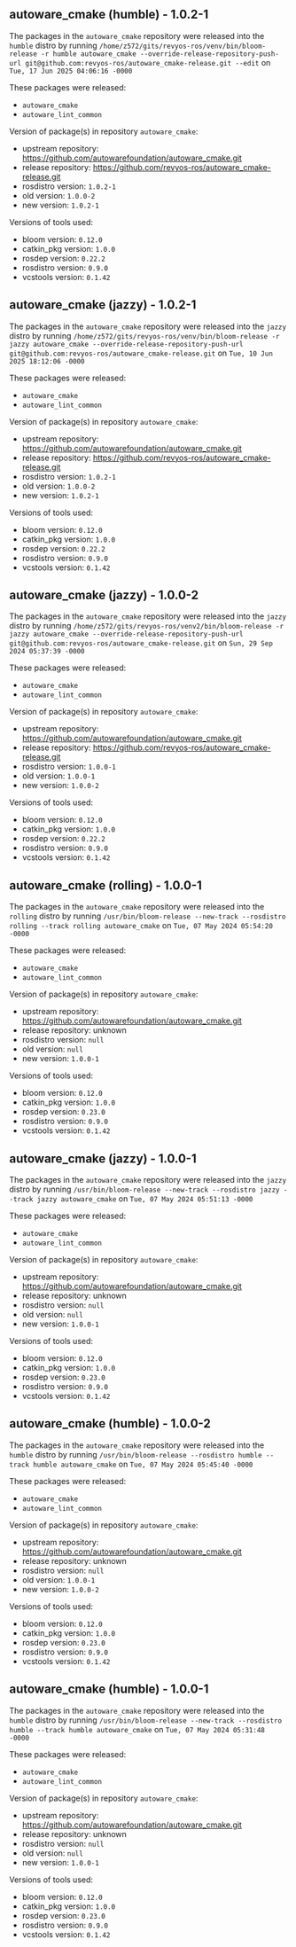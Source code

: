 ## autoware_cmake (humble) - 1.0.2-1

The packages in the `autoware_cmake` repository were released into the `humble` distro by running `/home/z572/gits/revyos-ros/venv/bin/bloom-release -r humble autoware_cmake --override-release-repository-push-url git@github.com:revyos-ros/autoware_cmake-release.git --edit` on `Tue, 17 Jun 2025 04:06:16 -0000`

These packages were released:
- `autoware_cmake`
- `autoware_lint_common`

Version of package(s) in repository `autoware_cmake`:

- upstream repository: https://github.com/autowarefoundation/autoware_cmake.git
- release repository: https://github.com/revyos-ros/autoware_cmake-release.git
- rosdistro version: `1.0.2-1`
- old version: `1.0.0-2`
- new version: `1.0.2-1`

Versions of tools used:

- bloom version: `0.12.0`
- catkin_pkg version: `1.0.0`
- rosdep version: `0.22.2`
- rosdistro version: `0.9.0`
- vcstools version: `0.1.42`


## autoware_cmake (jazzy) - 1.0.2-1

The packages in the `autoware_cmake` repository were released into the `jazzy` distro by running `/home/z572/gits/revyos-ros/venv/bin/bloom-release -r jazzy autoware_cmake --override-release-repository-push-url git@github.com:revyos-ros/autoware_cmake-release.git` on `Tue, 10 Jun 2025 18:12:06 -0000`

These packages were released:
- `autoware_cmake`
- `autoware_lint_common`

Version of package(s) in repository `autoware_cmake`:

- upstream repository: https://github.com/autowarefoundation/autoware_cmake.git
- release repository: https://github.com/revyos-ros/autoware_cmake-release.git
- rosdistro version: `1.0.2-1`
- old version: `1.0.0-2`
- new version: `1.0.2-1`

Versions of tools used:

- bloom version: `0.12.0`
- catkin_pkg version: `1.0.0`
- rosdep version: `0.22.2`
- rosdistro version: `0.9.0`
- vcstools version: `0.1.42`


## autoware_cmake (jazzy) - 1.0.0-2

The packages in the `autoware_cmake` repository were released into the `jazzy` distro by running `/home/z572/gits/revyos-ros/venv2/bin/bloom-release -r jazzy autoware_cmake --override-release-repository-push-url git@github.com:revyos-ros/autoware_cmake-release.git` on `Sun, 29 Sep 2024 05:37:39 -0000`

These packages were released:
- `autoware_cmake`
- `autoware_lint_common`

Version of package(s) in repository `autoware_cmake`:

- upstream repository: https://github.com/autowarefoundation/autoware_cmake.git
- release repository: https://github.com/revyos-ros/autoware_cmake-release.git
- rosdistro version: `1.0.0-1`
- old version: `1.0.0-1`
- new version: `1.0.0-2`

Versions of tools used:

- bloom version: `0.12.0`
- catkin_pkg version: `1.0.0`
- rosdep version: `0.22.2`
- rosdistro version: `0.9.0`
- vcstools version: `0.1.42`


## autoware_cmake (rolling) - 1.0.0-1

The packages in the `autoware_cmake` repository were released into the `rolling` distro by running `/usr/bin/bloom-release --new-track --rosdistro rolling --track rolling autoware_cmake` on `Tue, 07 May 2024 05:54:20 -0000`

These packages were released:
- `autoware_cmake`
- `autoware_lint_common`

Version of package(s) in repository `autoware_cmake`:

- upstream repository: https://github.com/autowarefoundation/autoware_cmake.git
- release repository: unknown
- rosdistro version: `null`
- old version: `null`
- new version: `1.0.0-1`

Versions of tools used:

- bloom version: `0.12.0`
- catkin_pkg version: `1.0.0`
- rosdep version: `0.23.0`
- rosdistro version: `0.9.0`
- vcstools version: `0.1.42`


## autoware_cmake (jazzy) - 1.0.0-1

The packages in the `autoware_cmake` repository were released into the `jazzy` distro by running `/usr/bin/bloom-release --new-track --rosdistro jazzy --track jazzy autoware_cmake` on `Tue, 07 May 2024 05:51:13 -0000`

These packages were released:
- `autoware_cmake`
- `autoware_lint_common`

Version of package(s) in repository `autoware_cmake`:

- upstream repository: https://github.com/autowarefoundation/autoware_cmake.git
- release repository: unknown
- rosdistro version: `null`
- old version: `null`
- new version: `1.0.0-1`

Versions of tools used:

- bloom version: `0.12.0`
- catkin_pkg version: `1.0.0`
- rosdep version: `0.23.0`
- rosdistro version: `0.9.0`
- vcstools version: `0.1.42`


## autoware_cmake (humble) - 1.0.0-2

The packages in the `autoware_cmake` repository were released into the `humble` distro by running `/usr/bin/bloom-release --rosdistro humble --track humble autoware_cmake` on `Tue, 07 May 2024 05:45:40 -0000`

These packages were released:
- `autoware_cmake`
- `autoware_lint_common`

Version of package(s) in repository `autoware_cmake`:

- upstream repository: https://github.com/autowarefoundation/autoware_cmake.git
- release repository: unknown
- rosdistro version: `null`
- old version: `1.0.0-1`
- new version: `1.0.0-2`

Versions of tools used:

- bloom version: `0.12.0`
- catkin_pkg version: `1.0.0`
- rosdep version: `0.23.0`
- rosdistro version: `0.9.0`
- vcstools version: `0.1.42`


## autoware_cmake (humble) - 1.0.0-1

The packages in the `autoware_cmake` repository were released into the `humble` distro by running `/usr/bin/bloom-release --new-track --rosdistro humble --track humble autoware_cmake` on `Tue, 07 May 2024 05:31:48 -0000`

These packages were released:
- `autoware_cmake`
- `autoware_lint_common`

Version of package(s) in repository `autoware_cmake`:

- upstream repository: https://github.com/autowarefoundation/autoware_cmake.git
- release repository: unknown
- rosdistro version: `null`
- old version: `null`
- new version: `1.0.0-1`

Versions of tools used:

- bloom version: `0.12.0`
- catkin_pkg version: `1.0.0`
- rosdep version: `0.23.0`
- rosdistro version: `0.9.0`
- vcstools version: `0.1.42`


